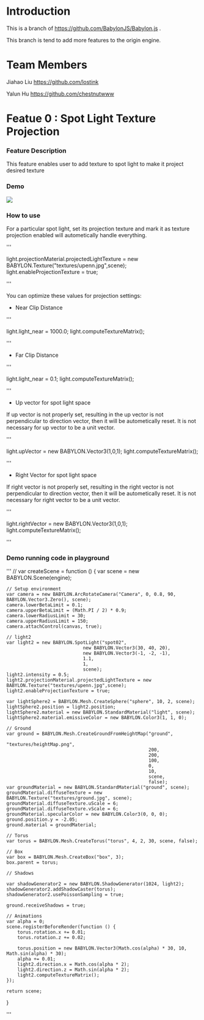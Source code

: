 Introduction
==========

This is a branch of https://github.com/BabylonJS/Babylon.js .

This branch is tend to add more features to the origin engine.

Team Members
==========

Jiahao Liu https://github.com/lostink

Yalun Hu https://github.com/chestnutwww


Featue 0 : Spot Light Texture Projection
==========

### Feature Description

This feature enables user to add texture to spot light to make it project desired texture

### Demo

![](milestone1.gif)

### How to use

For a particular spot light, set its projection texture and mark it as texture projection enabled
will autometically handle everything.

'''

light.projectionMaterial.projectedLightTexture = new BABYLON.Texture("textures/upenn.jpg",scene);
light.enableProjectionTexture = true;

'''

You can optimize these values for projection settings:

* Near Clip Distance

'''

light.light_near = 1000.0;
light.computeTextureMatrix();

'''

* Far Clip Distance

'''

light.light_near = 0.1;
light.computeTextureMatrix();

'''

* Up vector for spot light space

If up vector is not properly set, resulting in the up vector is not perpendicular to direction vector, 
then it will be autometically reset. It is not necessary for up vector to be a unit vector.

'''

light.upVector = new BABYLON.Vector3(1,0,1);
light.computeTextureMatrix();

'''


* Right Vector for spot light space

If right vector is not properly set, resulting in the right vector is not perpendicular to direction vector, 
then it will be autometically reset. It is not necessary for right vector to be a unit vector.

'''

light.rightVector = new BABYLON.Vector3(1,0,1);
light.computeTextureMatrix();

'''

### Demo running code in playground

'''
//
var createScene = function () {
	var scene = new BABYLON.Scene(engine);

	// Setup environment
	var camera = new BABYLON.ArcRotateCamera("Camera", 0, 0.8, 90, BABYLON.Vector3.Zero(), scene);
	camera.lowerBetaLimit = 0.1;
	camera.upperBetaLimit = (Math.PI / 2) * 0.9;
	camera.lowerRadiusLimit = 30;
	camera.upperRadiusLimit = 150;
	camera.attachControl(canvas, true);

	// light2
	var light2 = new BABYLON.SpotLight("spot02", 
								new BABYLON.Vector3(30, 40, 20),
								new BABYLON.Vector3(-1, -2, -1), 
								1.1, 
								1, 
								scene);
	light2.intensity = 0.5;
    light2.projectionMaterial.projectedLightTexture = new BABYLON.Texture("textures/upenn.jpg",scene);
    light2.enableProjectionTexture = true;

	var lightSphere2 = BABYLON.Mesh.CreateSphere("sphere", 10, 2, scene);
	lightSphere2.position = light2.position;
	lightSphere2.material = new BABYLON.StandardMaterial("light", scene);
	lightSphere2.material.emissiveColor = new BABYLON.Color3(1, 1, 0);

	// Ground
	var ground = BABYLON.Mesh.CreateGroundFromHeightMap("ground", 
														"textures/heightMap.png", 
														200, 
														200, 
														100, 
														0, 
														10, 
														scene, 
														false);
	var groundMaterial = new BABYLON.StandardMaterial("ground", scene);
	groundMaterial.diffuseTexture = new BABYLON.Texture("textures/ground.jpg", scene);
	groundMaterial.diffuseTexture.uScale = 6;
	groundMaterial.diffuseTexture.vScale = 6;
	groundMaterial.specularColor = new BABYLON.Color3(0, 0, 0);
	ground.position.y = -2.05;
	ground.material = groundMaterial;

	// Torus
	var torus = BABYLON.Mesh.CreateTorus("torus", 4, 2, 30, scene, false);

	// Box
    var box = BABYLON.Mesh.CreateBox("box", 3);
    box.parent = torus;	

	// Shadows

	var shadowGenerator2 = new BABYLON.ShadowGenerator(1024, light2);
	shadowGenerator2.addShadowCaster(torus);
	shadowGenerator2.usePoissonSampling = true;

	ground.receiveShadows = true;

	// Animations
	var alpha = 0;
	scene.registerBeforeRender(function () {
		torus.rotation.x += 0.01;
		torus.rotation.z += 0.02;

		torus.position = new BABYLON.Vector3(Math.cos(alpha) * 30, 10, Math.sin(alpha) * 30);
		alpha += 0.01;
        light2.direction.x = Math.cos(alpha * 2);
        light2.direction.z = Math.sin(alpha * 2);
        light2.computeTextureMatrix();
	});

	return scene;
}

'''
